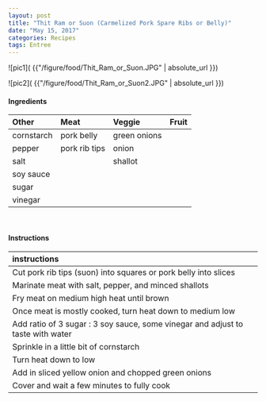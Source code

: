 ```yaml
---
layout: post
title: "Thit Ram or Suon (Carmelized Pork Spare Ribs or Belly)"
date: "May 15, 2017"
categories: Recipes
tags: Entree
---
```




![pic1]( {{"/figure/food/Thit_Ram_or_Suon.JPG" | absolute_url }})

![pic2]( {{"/figure/food/Thit_Ram_or_Suon2.JPG" | absolute_url }})




#### Ingredients

<table class = "presenttab">
 <thead>
  <tr>
   <th style="text-align:left;"> Other </th>
   <th style="text-align:left;"> Meat </th>
   <th style="text-align:left;"> Veggie </th>
   <th style="text-align:left;"> Fruit </th>
  </tr>
 </thead>
<tbody>
  <tr>
   <td style="text-align:left;"> cornstarch </td>
   <td style="text-align:left;"> pork belly </td>
   <td style="text-align:left;"> green onions </td>
   <td style="text-align:left;">  </td>
  </tr>
  <tr>
   <td style="text-align:left;"> pepper </td>
   <td style="text-align:left;"> pork rib tips </td>
   <td style="text-align:left;"> onion </td>
   <td style="text-align:left;">  </td>
  </tr>
  <tr>
   <td style="text-align:left;"> salt </td>
   <td style="text-align:left;">  </td>
   <td style="text-align:left;"> shallot </td>
   <td style="text-align:left;">  </td>
  </tr>
  <tr>
   <td style="text-align:left;"> soy sauce </td>
   <td style="text-align:left;">  </td>
   <td style="text-align:left;">  </td>
   <td style="text-align:left;">  </td>
  </tr>
  <tr>
   <td style="text-align:left;"> sugar </td>
   <td style="text-align:left;">  </td>
   <td style="text-align:left;">  </td>
   <td style="text-align:left;">  </td>
  </tr>
  <tr>
   <td style="text-align:left;"> vinegar </td>
   <td style="text-align:left;">  </td>
   <td style="text-align:left;">  </td>
   <td style="text-align:left;">  </td>
  </tr>
</tbody>
</table>

<br>

#### Instructions

<table class = "presenttabnoh">
 <thead>
  <tr>
   <th style="text-align:left;"> instructions </th>
  </tr>
 </thead>
<tbody>
  <tr>
   <td style="text-align:left;"> Cut pork rib tips (suon) into squares or pork belly into slices </td>
  </tr>
  <tr>
   <td style="text-align:left;"> Marinate meat with salt, pepper, and minced shallots </td>
  </tr>
  <tr>
   <td style="text-align:left;"> Fry meat on medium high heat until brown </td>
  </tr>
  <tr>
   <td style="text-align:left;"> Once meat is mostly cooked, turn heat down to medium low </td>
  </tr>
  <tr>
   <td style="text-align:left;"> Add ratio of 3 sugar : 3 soy sauce, some vinegar and adjust to taste with water </td>
  </tr>
  <tr>
   <td style="text-align:left;"> Sprinkle in a little bit of cornstarch </td>
  </tr>
  <tr>
   <td style="text-align:left;"> Turn heat down to low </td>
  </tr>
  <tr>
   <td style="text-align:left;"> Add in sliced yellow onion and chopped green onions </td>
  </tr>
  <tr>
   <td style="text-align:left;"> Cover and wait a few minutes to fully cook </td>
  </tr>
</tbody>
</table>


